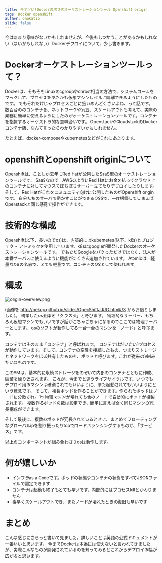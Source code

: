 ```yaml
---
title: 今アツい!Dockerの次世代オーケストレーションツール Openshift origin
tags: Docker openshift
author: onokatio
slide: false
---
```

今はあまり意味がないかもしれませんが、今後もしつかうことがあるかもしれない（ないかもしれない）Dockerデプロイについて、少し書きます。

# Dockerオーケストレーションツールって？

Dockerは、そもそもLinuxのcgroupやchroot相当の方法で、システムコールをフックして、プロセスをあたかも仮想マシンレベルに隔離できるようにしたものです。
でもそれだけじゃプロセスごとに扱いめんどくさいよね、って話です。
数百台ののコンテナを、ネットワークや冗長、スケールアウトも考えて、実際の業務に簡単に使えるようにしたのがオーケストレーションツールです。コンテナを指揮するオーケストラ的な意味合いです。
OpenstackやCloudstackのDockerコンテナ版、なんて言ったらわかりやすいかもしれません。

たとえば、docker-composeやkubernetesなどがこれにあたります。

# openshiftとopenshift originについて

Openshiftは、ことしか去年にRed Hatが公開したSaaS型のオーケストレーションツールです。
SaaSなので、AWSのようにRed Hatにお金を払ってクラウド上のコンテナに対してマウスでぽちぽちサーバー立てたりデプロイしたりします。
そして、Red Hatがこれをコミュニティ向けに公開したものがOpenshift originです。
自分たちのサーバで動かすことができるOSSで、一度構築してしまえばOpenstackと同じ感覚で操作ができます。

# 技術的な構成

Openshift(以下、長いのでos)は、内部的にはkubernetes(以下、k8s)とプロジェクト アトミックを使用しています。k8sはgoogleが開発したDockerのオーケストレーションツールです。
でもただGoogleをパクっただけではなく、法人が本番サーバスに使えるように機能がたくさん追加されています。
Atomicは、軽量なOSの名前で、とても軽量です。コンテナのOSとして使われます。

# 構成

![origin-overview.png](https://qiita-image-store.s3.amazonaws.com/0/154157/c2457403-26ab-5f74-93d8-8d95459cc9ed.png)

(画像を http://nekop.github.io/slides/OpenShiftJJUG.html#/3 からお借りしました）。
構築したos全体を「クラスタ」と呼びます。
物理的なサーバー、もちろん仮想マシンでもいいですが話がごちゃごちゃになるのでここでは物理サーバーとします。
osのソフトが動作してる一台一台のマシンを「ノード」と呼びます。

コンテナはそのまま「コンテナ」と呼ばれます。
コンテナはだいたい1プロセスが動作しています。そして、コンテナの空間を接続したもの、つまりストレージとネットワークをほぼ共有したものを、ポッドと呼びます。これが従来のVMみたいなものです。

このVMは、基本的に永続ストレージをのぞいて内部のコンテナとともに作成、破棄を繰り返されます。
これが、今までと違うライフサイクルです。いつでもデプロイ用のマシンは破棄されてもいいように、また起動されてもいいようにという概念です。
そして、複数ポッドを作ることができます。作られたポッドはノードに分散され、1つ物理マシンが壊れても他のノードで自動的にポッドが複製されます。
複数作るポッドの数は設定でき、簡単に言えば全く同じマシンの冗長構成ができます。

そして最後に、複数のポッドが冗長されているときに、まとめてフローティングなグローバルipを割り振ったりtcpでロードバランシングするものが、「サービス」です。

以上のコンポーネントが組み合わさりosは動作します。

# 何が嬉しいか

- インフラas a Codeです。ポッドの状態やコンテナの状態をすべてJSONファイルで設定できます
- コンテナは起動も終了もとても早いです。内部的にはプロセスkillとかわりません
- 素早くスケールアウトでき、またノードが壊れたときの復旧も早いです


# まとめ

こんな感じにさらっと書いて見ました。詳しいことは英語の公式ドキュメントが一番いいと思います。
今までDockerは本番には使えないと言われてきましたが、実際こんなものが開発されているのを知ってみるとこれからデプロイの幅が広がると思います。

